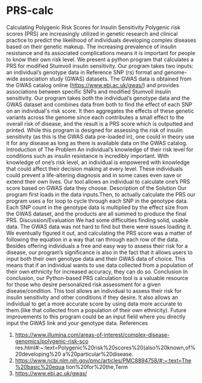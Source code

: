 # PRS-calc

Calculating Polygenic Risk Scores for Insulin Sensitivity
Polygenic risk scores (PRS) are increasingly utilized in genetic research and clinical practice to
predict the likelihood of individuals developing complex diseases based on their genetic
makeup. The increasing prevalence of insulin resistance and its associated complications
means it is important for people to know their own risk level. We present a python program that
calculates a PRS for modified Stumvoll insulin sensitivity. Our program takes two inputs: an
individual’s genotype data in Reference SNP (rs) format and genome-wide association study
(GWAS) datasets. The GWAS data is obtained from the GWAS catalog online
(https://www.ebi.ac.uk/gwas/) and provides associations between specific SNPs and modified
Stumvoll insulin sensitivity. Our program takes both the individual’s genotype data and the
GWAS dataset and combines data from both to find the effect of each SNP on an individual's
risk score. It then aggregates the effects of these genetic variants across the genome since
each contributes a small effect to the overall risk of disease, and the result is a PRS score which
is outputted and printed. While this program is designed for assessing the risk of insulin
sensitivity (as this is the GWAS data pre-loaded in), one could in theory use it for any disease as
long as there is available data on the GWAS catalog.
Introduction of The Problem
An individual’s knowledge of their risk level for conditions such as insulin resistance is incredibly
important. With knowledge of one’s risk level, an individual is empowered with knowledge that
could affect their decision making at every level. These individuals could prevent a life-altering
diagnosis and in some cases even save or extend their own lives. Our tool allows an individual
to calculate one’s PRS score based on GWAS data they choose.
Description of the Solution
Our program first loads in the data inputs.Then, to actually calculate the PRS our program uses
a for loop to cycle through each SNP in the genotype data. Each SNP count in the genotype
data is multiplied by the effect size from the GWAS dataset, and the products are all summed to
produce the final PRS.
Discussion/Evaluation
We had some difficulties finding solid, usable data. The GWAS data was not hard to find but
there were issues loading it. We eventually figured it out, and calculating the PRS score was a
matter of following the equation in a way that ran through each row of the data.
Besides offering individuals a free and easy way to assess their risk for a disease, our
program’s significance is also in the fact that it allows users to input both their own genotype
data and their GWAS data of choice. This means that if an individual wants to use data collected
from a population of their own ethnicity for increased accuracy, they can do so.
Conclusion
In conclusion, our Python-based PRS calculation tool is a valuable resource for those who
desire personalized risk assessment for a given disease/condition. This tool allows an individual
to assess their risk for insulin sensitivity and other conditions if they desire. It also allows an
individual to get a more accurate score by using data more accurate to them.(like that collected
from a population of their own ethnicity). Future improvements to this program could be an input
field where you directly input the GWAS link and your genotype data.
References
1. https://www.illumina.com/areas-of-interest/complex-disease-genomics/polygenic-risk-sco
res.html#:~:text=Polygenic%20risk%20scores%20(also%20known,of%20developing%20
a%20particular%20disease.
2. https://www.ncbi.nlm.nih.gov/pmc/articles/PMC8894758/#:~:text=The%20basic%20equa
tion%20for%20the,Term
3. https://www.ebi.ac.uk/gwas/
